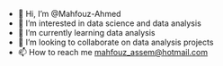 - 👋 Hi, I’m @Mahfouz-Ahmed
- 👀 I’m interested in data science and data analysis
- 🌱 I’m currently learning data analysis
- 💞️ I’m looking to collaborate on data analysis projects
- 📫 How to reach me mahfouz_assem@hotmail.com

<!---
Mahfouz-Ahmed/Mahfouz-Ahmed is a ✨ special ✨ repository because its `README.md` (this file) appears on your GitHub profile.
You can click the Preview link to take a look at your changes.
--->
